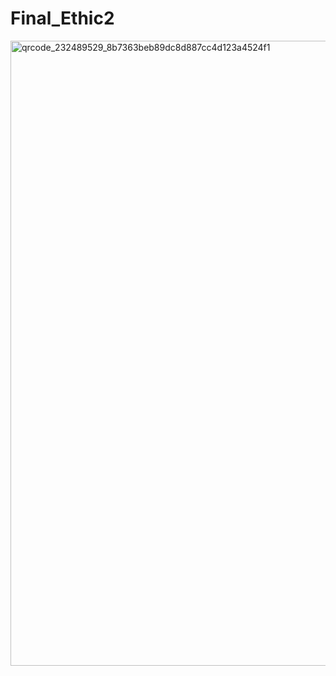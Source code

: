 # Final_Ethic2

<img width="1000" height="1000" alt="qrcode_232489529_8b7363beb89dc8d887cc4d123a4524f1" src="https://github.com/user-attachments/assets/b98e70ef-a443-4dad-bd06-becb8cf0e583" />
